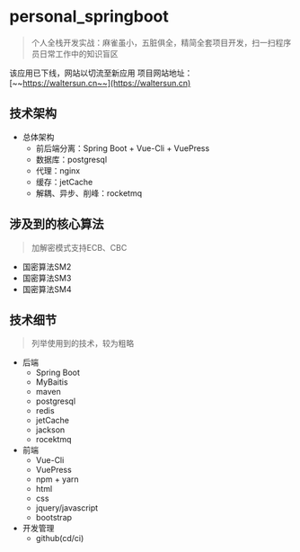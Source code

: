 # personal_springboot
>个人全栈开发实战：麻雀虽小，五脏俱全，精简全套项目开发，扫一扫程序员日常工作中的知识盲区

该应用已下线，网站以切流至新应用
项目网站地址：[~~https://waltersun.cn~~](https://waltersun.cn)
## 技术架构
- 总体架构
    - 前后端分离：Spring Boot + Vue-Cli + VuePress
    - 数据库：postgresql
    - 代理：nginx
    - 缓存：jetCache
    - 解耦、异步、削峰：rocketmq
## 涉及到的核心算法
>加解密模式支持ECB、CBC
- 国密算法SM2
- 国密算法SM3
- 国密算法SM4
## 技术细节
>列举使用到的技术，较为粗略
- 后端
    - Spring Boot
    - MyBaitis
    - maven
    - postgresql
    - redis
    - jetCache
    - jackson
    - rocektmq
- 前端
    - Vue-Cli
    - VuePress
    - npm + yarn
    - html
    - css
    - jquery/javascript
    - bootstrap
- 开发管理
    - github(cd/ci)
